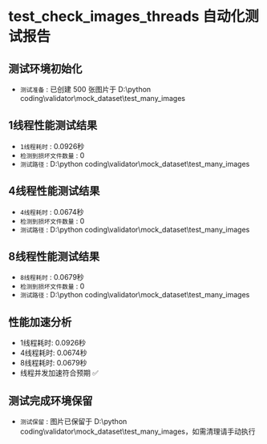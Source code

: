 # test_check_images_threads 自动化测试报告

## 测试环境初始化

- `测试准备` : 已创建 500 张图片于 D:\python coding\validator\mock_dataset\test_many_images


## 1线程性能测试结果

- `1线程耗时` : 0.0926秒
- `检测到损坏文件数量` : 0
- `测试路径` : D:\python coding\validator\mock_dataset\test_many_images


## 4线程性能测试结果

- `4线程耗时` : 0.0674秒
- `检测到损坏文件数量` : 0
- `测试路径` : D:\python coding\validator\mock_dataset\test_many_images


## 8线程性能测试结果

- `8线程耗时` : 0.0679秒
- `检测到损坏文件数量` : 0
- `测试路径` : D:\python coding\validator\mock_dataset\test_many_images

## 性能加速分析
- 1线程耗时: 0.0926秒
- 4线程耗时: 0.0674秒
- 8线程耗时: 0.0679秒
- 线程并发加速符合预期 ✅

## 测试完成环境保留

- `测试保留` : 图片已保留于 D:\python coding\validator\mock_dataset\test_many_images，如需清理请手动执行

